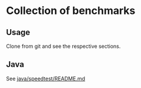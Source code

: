 # Collection of benchmarks

## Usage

Clone from git and see the respective sections.

## Java

See [java/speedtest/README.md](java/speedtest/README.md)
